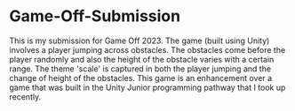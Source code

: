 # Game-Off-Submission

This is my submission for Game Off 2023. The game (built using Unity) involves a player jumping across obstacles. The obstacles come before the player randomly and also the height of the obstacle varies with a certain range. The theme 'scale' is captured in both the player jumping and the change of height of the obstacles. This game is an enhancement over a game that was built in the Unity Junior programming pathway that I took up recently. 
